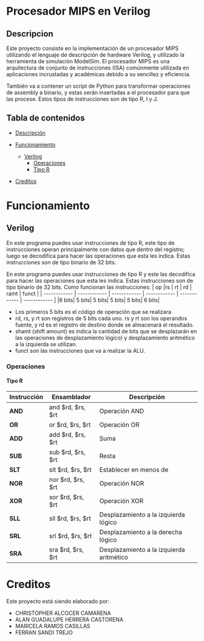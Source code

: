 # Procesador MIPS en Verilog
## Descripcion
Este proyecto consiste en la implementación de un procesador MIPS utilizando el lenguaje de descripción de hardware Verilog, y utilizado la herramienta de simulación ModelSim.
El procesador MIPS es una arquitectura de conjunto de instrucciones (ISA) comúnmente utilizada en aplicaciones incrustadas y académicas debido a su sencillez y eficiencia.

También va a contener un script de Python para transformar operaciones de assembly a binario, y estas serán insertadas a el procesador para que las procese. Estos tipos de instrucciones son de tipo R, I y J.

## Tabla de contenidos
- [Descripción](##Descripcion)
- [Funcionamiento](#Funcionamiento)
	- [Verilog](##Verilog)
		- [Operaciones](###Operaciones)
  		- [Tipo R](####Tipo-R) 


- [Creditos](#Creditos)

# Funcionamiento

## Verilog
En este programa puedes usar instrucciones de tipo R, este tipo de instrucciones operan principalmente con datos que dentro del registro; luego se decodifica para hacer las operaciones que esta les indica. 
Estas instrucciones son de tipo binario de 32 bits.

En este programa puedes usar instrucciones de tipo R y este las decodifica para hacer las operaciones que esta les indica. Estas instrucciones son de tipo binario de 32 bits.
Como funcionan las instrucciones:
| op  |rs   |  rt | rd | ramt | funct  |
| ------------ | ------------ | ------------ | ------------ | ------------ | ------------ |
|6 bits| 5 bits| 5 bits| 5 bits| 5 bits| 6 bits|

- Los primeros 5 bits es el código de operación que se realizara
- rd, rs, y rt son registros de 5 bits cada uno. rs y rt son los operandos fuente, y rd es el registro de destino donde se almacenará el resultado.
- shamt (shift amount) es indica la cantidad de bits que se desplazarán en las operaciones de desplazamiento lógico) y desplazamiento aritmético a la izquierda se utilizan.
- funct son las instrucciones que va a realizar la ALU.

### Operaciones
#### Tipo R

|  Instrucción | Ensamblador  | Descripción  |
| ------------ | ------------ | ------------ | 
|  **AND** | and $rd, $rs, $rt   | Operación AND  |
|  **OR** |  or $rd, $rs, $rt | Operación OR  |
| **ADD** | add $rd, $rs, $rt  | Suma  |
| **SUB** | sub $rd, $rs, $rt  | Resta  |
|  **SLT** |  slt $rd, $rs, $rt | Establecer en menos de  |
| **NOR**  | nor $rd, $rs, $rt  | Operación NOR  |
| **XOR**  |  xor $rd, $rs, $rt |  Operación XOR |
| **SLL**  | sll $rd, $rs, $rt  |  Desplazamiento a la izquierda lógico |
| **SRL**  | srl $rd, $rs, $rt  |  Desplazamiento a la derecha  lógico  |
|**SRA**| sra $rd, $rs, $rt |  Desplazamiento a la izquierda aritmético  |

# Creditos
Este proyecto está siendo elaborado por:
- CHRISTOPHER ALCOCER CAMARENA
- ALAN GUADALUPE HERRERA CASTORENA
- MARICELA RAMOS CASILLAS
- FERRAN SANDI TREJO
